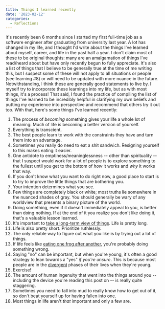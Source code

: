 ```yaml
---
title: Things I learned recently
date: '2023-02-12'
categories:
  - Reflections
---
```


It's recently been 6 months since I started my first full-time job as a software engineer after graduating from university last year. A lot has changed in my life, and I thought I'd write about the things I've learned about myself, career, and life in the past half a year. I don't claim most of these to be original thoughts: many are an amalgamation of things I've read/heard about but have only recently begun to fully appreciate. It's also a list of things that I believe to be generally true at the time of me writing this, but I suspect some of these will not apply to all situations or people (see learning #8) or will need to be updated with more nuance in the future. Notwithstanding, I think these are generally good statements to live by. I myself try to incorporate these learnings into my life, but as with most things, it's a process! That said, I found the practice of compiling the list of things I've learned to be incredibly helpful in clarifying my own beliefs and putting my experience into perspective and recommend that others try it out too. With that, here's some things I've learned recently:

1. The process of *becoming* something gives your life a whole lot of meaning. Much of life is becoming a better version of yourself.
2. Everything is transcient. 
3. The best people learn to work with the constraints they have and turn them into an advantage.
4. Sometimes you really do need to eat a shit sandwich. Resigning yourself to this makes eating it easier.
5. One antidote to emptiness/meaninglessness -- other than spirituality -- that I suspect would work for a lot of people is to explore something to the fullest until you get to the bottom of *how* it works and *why* it works that way.
6. If you don't know what you want to do right now, a good place to start is to try to improve the little things that are bothering you.
7. Your intention determines what you see. 
8. Few things are completely black or white; most truths lie somewhere in the nuanced shades of gray. You should generally be wary of any worldview that presents a binary picture of the world.
9. Doing something, even if it doesn't immediately appeal to you, is better than doing nothing. If at the end of it you realize you don't like doing it, that's a valuable lesson learned. 
10. It's important to [take a long-term view of things](https://norvig.com/21-days.html). Life is pretty long.
11. Life is also pretty short. Prioritize ruthlessly.
12. The only reliable way to figure out what you like is by trying out a lot of things. 
13. If life feels like [eating one frog after another](https://experimentalhistory.substack.com/p/excuse-me-but-why-are-you-eating), you're probably doing something wrong.
14. Saying "no" can be important, but when you're young, it's often a good strategy to lean towards a "yes" *if you're unsure*. This is because most people are in the [divergent](https://thesephist.com/posts/focus/) phases of their lives when they're young.
15. Exercise!
16. The amount of human ingenuity that went into the things around you -- including the device you're reading this post on -- is really quite staggering.
17. Sometimes you need to fall into mud to really know how to get out of it, so don't beat yourself up for having fallen into one.
18. Most things in life aren't *that* important and only a few are.
